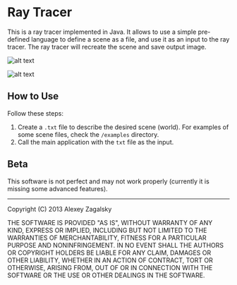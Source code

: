 # Ray Tracer

This is a ray tracer implemented in Java. It allows to use a simple pre-defined language to define a scene as a file, and use it as an input to the ray tracer. The ray tracer will recreate the scene and save output image.

![alt text](https://github.com/alexeyza/stackexchange-trends/raw/master/examples/example1.png "Example 1")

![alt text](https://github.com/alexeyza/stackexchange-trends/raw/master/examples/example3_variation.png "Example 2")

## How to Use
Follow these steps:

1. Create a `.txt` file to describe the desired scene (world). For examples of some scene files, check the `/examples` directory.
2. Call the main application with the `txt` file as the input.

## Beta
This software is not perfect and may not work properly (currently it is missing some advanced features).

---
Copyright (C) 2013 Alexey Zagalsky

THE SOFTWARE IS PROVIDED "AS IS", WITHOUT WARRANTY OF ANY KIND, EXPRESS OR IMPLIED, INCLUDING BUT NOT LIMITED TO THE WARRANTIES OF MERCHANTABILITY, FITNESS FOR A PARTICULAR PURPOSE AND NONINFRINGEMENT. IN NO EVENT SHALL THE AUTHORS OR COPYRIGHT HOLDERS BE LIABLE FOR ANY CLAIM, DAMAGES OR OTHER LIABILITY, WHETHER IN AN ACTION OF CONTRACT, TORT OR OTHERWISE, ARISING FROM, OUT OF OR IN CONNECTION WITH THE SOFTWARE OR THE USE OR OTHER DEALINGS IN THE SOFTWARE.